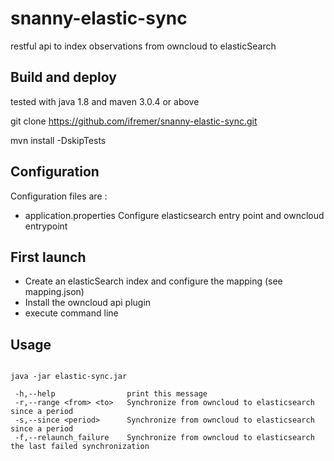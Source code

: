 # snanny-elastic-sync
restful api to index observations from owncloud to elasticSearch

## Build and deploy
tested with java 1.8 and maven 3.0.4 or above

git clone https://github.com/ifremer/snanny-elastic-sync.git

mvn install -DskipTests

## Configuration
Configuration files are :
  - application.properties
  	Configure elasticsearch entry point and owncloud entrypoint
  	
## First launch

- Create an elasticSearch index and configure the mapping (see mapping.json)
- Install the owncloud api plugin
- execute command line
 	
## Usage 
<pre><code>
java -jar elastic-sync.jar 

 -h,--help                print this message
 -r,--range &lt;from&gt; &lt;to&gt;   Synchronize from owncloud to elasticsearch since a period
 -s,--since &lt;period&gt;      Synchronize from owncloud to elasticsearch since a period
 -f,--relaunch_failure    Synchronize from owncloud to elasticsearch the last failed synchronization
</code></pre>
 
